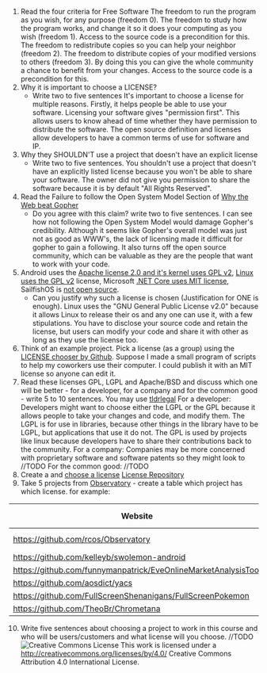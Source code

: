 1. Read the four criteria for Free Software
  The freedom to run the program as you wish, for any purpose (freedom 0).
  The freedom to study how the program works, and change it so it does your computing as you wish (freedom 1). Access to the source code is a precondition for this.
  The freedom to redistribute copies so you can help your neighbor (freedom 2).
  The freedom to distribute copies of your modified versions to others (freedom 3). By doing this you can give the whole community a chance to benefit from your changes. Access to the source code is a precondition for this.
2.  Why it is important to choose a LICENSE?
    - Write two to five sentences
    It's important to choose a license for multiple reasons. Firstly, it helps people be able to use your software.
    Licensing your software gives "permission first".
    This allows users to know ahead of time whether they have permission to distribute the software.
    The open source definition and licenses allow developers to have a common terms of use for software and IP.
3.  Why they SHOULDN'T use a project that doesn't have an explicit license
    - Write two to five sentences.
    You shouldn't use a project that doesn't have an explicitly listed license because you won't be able to
    share your software. The owner did not give you permission to share the software because it is by default "All Rights Reserved".
4. Read the Failure to follow the Open System Model Section of [Why the Web beat Gopher](http://ils.unc.edu/callee/gopherpaper.htm#explain)
    - Do you agree with this claim? write two to five sentences.
    I can see how not following the Open System Model would damage Gopher's credibility.
    Although it seems like Gopher's overall model was just not as good as WWW's, the lack of
    licensing made it difficult for gopher to gain a following. It also turns off the open source community,
    which can be valuable as they are the people that want to work with your code.
5.  Android uses the [Apache license 2.0 and it's kernel uses GPL v2](https://en.wikipedia.org/wiki/Android_(operating_system)), [Linux uses the  GPL v2](https://en.wikipedia.org/wiki/Linux ) license,
Microsoft [.NET Core uses MIT license]( https://github.com/dotnet/coreclr ), SailfishOS is [not open source]( https://en.wikipedia.org/wiki/Sailfish_OS ).  
    - Can you justify why such a license is chosen (Justification for ONE  is enough).
    Linux uses the "GNU General Public License v2.0" because it allows Linux to release their os and
    any one can use it, with a few stipulations. You have to disclose your source code and retain the license,
    but users can modify your code and share it with other as long as they use the license too.
6.  Think of an example project. Pick a license (as a group) using the [LICENSE chooser by Github](http://choosealicense.com/).
    Suppose I made a small program of scripts to help my coworkers use their computer.
    I could publish it with an MIT license so anyone can edit it.
7.  Read these licenses  GPL, LGPL and Apache/BSD and discuss which one will be better - for a developer, for a company and for the common good - write 5 to 10 sentences. You may use [tldrlegal](https://tldrlegal.com/license/)
    For a developer:
      Developers might want to choose either the LGPL or the GPL because it allows people to take your changes and code, and modify them.
      The LGPL is for use in libraries, because other things in the library have to be LGPL, but applications that use it do not.
      The GPL is used by projects like linux because developers have to share their contributions back to the community.
    For a company:
      Companies may be more concerned with proprietary software and software patents so they might look to
      //TODO
    For the common good:
      //TODO
8.  Create a  and [choose a license](https://github.com/blog/1530-choosing-an-open-source-license)
    [License Repository](https://github.com/JoeIaquinto/cs2963-Licenses)
9.  Take 5 projects from [Observatory](http://rcos.io) - create a table which project has which license. for example:

Website | License Present | License
---------|:----------|:-------
https://github.com/rcos/Observatory | Yes | Two Clause BSD License https://en.wikipedia.org/wiki/ISC_license
https://github.com/kelleyb/swolemon-android | Yes | MIT Public License
https://github.com/funnymanpatrick/EveOnlineMarketAnalysisTool | Yes | GPL v3
https://github.com/aosdict/yacs | Yes | MIT Public License
https://github.com/FullScreenShenanigans/FullScreenPokemon | Yes | MIT Public License
https://github.com/TheoBr/Chrometana | Yes | MIT Public License

10.  Write five sentences about choosing a project to work in this course and  who will be users/customers  and what license will you choose.
 //TODO
![Creative Commons License](https://i.creativecommons.org/l/by/4.0/88x31.png) This work is licensed under a http://creativecommons.org/licenses/by/4.0/ Creative Commons Attribution 4.0 International License.
